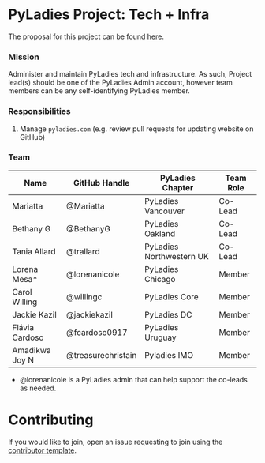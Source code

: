 # PyLadies Project: Tech + Infra

The proposal for this project can be found [here](https://github.com/pyladies/global-organizing/issues/35).

### Mission

Administer and maintain PyLadies tech and infrastructure. As such, Project lead(s) should be one of the PyLadies Admin account, however team members can be any self-identifying PyLadies member.

### Responsibilities

1. Manage `pyladies.com` (e.g. review pull requests for updating website on GitHub)

### Team

Name | GitHub Handle | PyLadies Chapter | Team Role |
| --| --| --| --|
| Mariatta | @Mariatta  | PyLadies Vancouver | Co-Lead |
| Bethany G | @BethanyG   | PyLadies Oakland | Co-Lead |
| Tania Allard | @trallard  | PyLadies Northwestern UK | Co-Lead |
| Lorena Mesa* | @lorenanicole | PyLadies Chicago | Member |
| Carol Willing | @willingc   | PyLadies Core | Member |
| Jackie Kazil | @jackiekazil   | PyLadies DC | Member |
| Flávia Cardoso | @fcardoso0917  | PyLadies Uruguay | Member |
| Amadikwa Joy N | @treasurechristain | Pyladies IMO | Member |
* @lorenanicole is a PyLadies admin that can help support the co-leads as needed.

# Contributing

If you would like to join, open an issue requesting to join using the [contributor template](https://github.com/pyladies/pyladies/issues/new).
